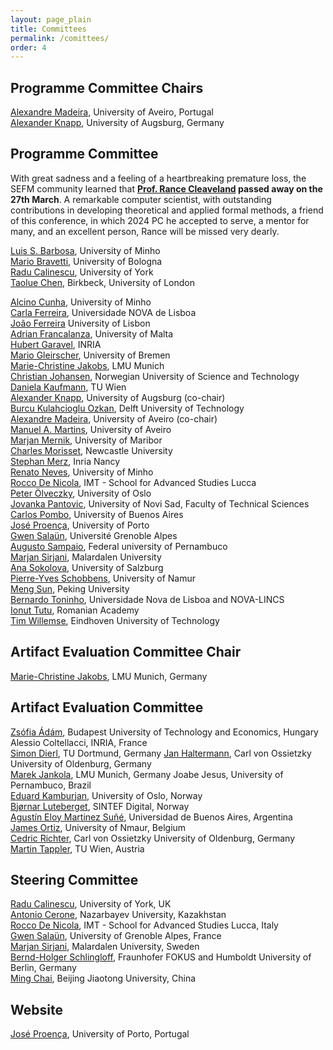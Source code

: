 ```yaml
---
layout: page_plain
title: Committees
permalink: /comittees/
order: 4
---
```

## Programme Committee Chairs
[Alexandre Madeira](https://sweet.ua.pt/madeira/), University of Aveiro, Portugal  
[Alexander Knapp](https://www.uni-augsburg.de/en/fakultaet/fai/informatik/prof/swtsse/staff/), University of Augsburg, Germany

## Programme Committee

<div class="remark">
With great sadness and a feeling of a heartbreaking premature loss, the SEFM community learned that <strong><a href="https://www.cs.umd.edu/~rance">Prof. Rance Cleaveland</a> passed away on the 27th March</strong>. A remarkable computer scientist, with outstanding contributions in developing theoretical and applied formal methods, a friend of this conference, in which 2024 PC he accepted to serve, a mentor for many, and an excellent person, Rance will be missed very dearly.
</div>


[Luis S. Barbosa](https://www.di.uminho.pt/~lsb/about.html), University of Minho  
[Mario Bravetti](https://www.unibo.it/sitoweb/mario.bravetti/en), University of Bologna  
[Radu Calinescu](https://www-users.york.ac.uk/~rcc516/), University of York  
[Taolue Chen](https://chentaolue.github.io/), Birkbeck, University of London  
<!-- [Rance Cleaveland](https://www.cs.umd.edu/~rance/), University of Maryland   -->
[Alcino Cunha](https://alcinocunha.github.io/), University of Minho  
[Carla Ferreira](http://ctp.di.fct.unl.pt/~cf/), Universidade NOVA de Lisboa   
[João Ferreira](https://joaoff.com) University of Lisbon  
[Adrian Francalanza](https://staff.um.edu.mt/afra1/), University of Malta    
[Hubert Garavel](https://convecs.inria.fr/people/Hubert.Garavel/), INRIA    
[Mario Gleirscher](https://www.gleirscher.at/mg/), University of Bremen    
[Marie-Christine Jakobs](https://www.sosy-lab.org/people/jakobs/), LMU Munich  
[Christian Johansen](https://christian.johansenresearch.info/), Norwegian University of Science and Technology  
[Daniela Kaufmann](https://danielakaufmann.at/), TU Wien  
[Alexander Knapp](https://www.uni-augsburg.de/en/fakultaet/fai/informatik/prof/swtsse/staff/), University of Augsburg (co-chair)  
[Burcu Kulahcioglu Ozkan](https://burcuku.github.io/home/), Delft University of Technology    
[Alexandre Madeira](https://sweet.ua.pt/madeira/), University of Aveiro (co-chair)  
[Manuel A. Martins](https://sweet.ua.pt/martins/), University of Aveiro  
[Marjan Mernik](https://lpm.feri.um.si/en/members/mernik/), University of Maribor  
[Charles Morisset](https://morisset.gitlab.io/mysite/), Newcastle University  
[Stephan Merz](https://members.loria.fr/Stephan.Merz/), Inria Nancy  
[Renato Neves](https://alfa.di.uminho.pt/~nevrenato/), University of Minho  
[Rocco De Nicola](https://sysma.imtlucca.it/pages/rocco-denicola/), IMT - School for Advanced Studies Lucca    
[Peter Ölveczky](https://olveczky.se/), University of Oslo    
[Jovanka Pantovic](https://sites.google.com/view/jovanka-pantovic/), University of Novi Sad, Faculty of Technical Sciences    
[Carlos Pombo](https://www.dc.uba.ar/~clpombo), University of Buenos Aires  
[José Proença](https://jose.proenca.org), University of Porto  
[Gwen Salaün](https://convecs.inria.fr/people/Gwen.Salaun/), Université Grenoble Alpes  
[Augusto Sampaio](https://www.cin.ufpe.br/~acas/), Federal university of Pernambuco  
[Marjan Sirjani](https://marjansirjani.github.io/Marjan-Sirjani/), Malardalen University    
[Ana Sokolova](https://www.cs.uni-salzburg.at/~anas/), University of Salzburg  
[Pierre-Yves Schobbens](https://directory.unamur.be/staff/pyschobb), University of Namur  
[Meng Sun](https://www.math.pku.edu.cn/teachers/sunm/indexen.html), Peking University  
[Bernardo Toninho](http://ctp.di.fct.unl.pt/~btoninho/), Universidade Nova de Lisboa and NOVA-LINCS  
[Ionut Tutu](https://dblp.org/pid/74/9837.html), Romanian Academy  
[Tim Willemse](https://www.win.tue.nl/~timw/), Eindhoven University of Technology  


## Artifact Evaluation Committee Chair
[Marie-Christine Jakobs](https://www.sosy-lab.org/people/jakobs/), LMU Munich, Germany

## Artifact Evaluation Committee

[Zsófia	Ádám](https://www.mit.bme.hu/eng/general/phd/adamzsofi), Budapest University of Technology and Economics, Hungary
Alessio Coltellacci, INRIA, France  
[Simon Dierl](https://aqua.cs.tu-dortmund.de/team/researchers/simon-dierl/), TU Dortmund, Germany
[Jan Haltermann](https://uol.de/informatik/formale-methoden/team/jan-haltermann), Carl von Ossietzky University of Oldenburg, Germany  
[Marek	Jankola](https://www.sosy-lab.org/people/jankola/), LMU Munich, Germany
Joabe Jesus, University of Pernambuco, Brazil  
[Eduard Kamburjan](https://www.mn.uio.no/ifi/english/people/aca/eduard/index.html), University of Oslo, Norway  
[Bjørnar Luteberget](https://www.sintef.no/alle-ansatte/ansatt/bjornar.luteberget/), SINTEF Digital, Norway  
[Agustín Eloy Martinez Suñé](https://lafhis.dc.uba.ar/~aemartinez), Universidad de Buenos Aires, Argentina  
[James Ortiz](https://researchportal.unamur.be/en/persons/jortizve), University of Nmaur, Belgium  
[Cedric Richter](https://uol.de/informatik/formale-methoden/team/cedric-richter), Carl von Ossietzky University of Oldenburg, Germany  
[Martin Tappler](https://mtappler.wordpress.com/), TU Wien, Austria  

## Steering Committee
[Radu Calinescu](https://www-users.cs.york.ac.uk/~raduc/), University of York, UK  
[Antonio Cerone](https://nu.edu.kz/faculty/antonio-cerone), Nazarbayev University, Kazakhstan  
[Rocco De Nicola](https://www.imtlucca.it/it/rocco.denicola), IMT - School for Advanced Studies Lucca, Italy  
[Gwen Salaün](http://convecs.inria.fr/people/Gwen.Salaun/), University of Grenoble Alpes, France  
[Marjan Sirjani](http://www.ru.is/faculty/marjan/), Malardalen University, Sweden  
[Bernd-Holger Schlingloff](https://www.fokus.fraunhofer.de/usr/de_schlingloff), Fraunhofer FOKUS and Humboldt University of Berlin, Germany  
[Ming Chai](https://faculty.bjtu.edu.cn/trans/8937.html), Beijing Jiaotong University, China


<!--
## Artefact Evaluation Committee Chairs
[Mário Pereira](https://mariojppereira.github.io/), NOVA University of Lisbon, Portugal  
[Flip van Spaendonck](https://research.tue.nl/nl/persons/flip-van-spaendonck), Eindhoven University of Technology, The Netherlands

## Artefact Evaluation Committee
[Guillaume Bertholon](https://www.eleves.ens.fr/home/gbertholon/), Université de Strasbourg, France  
[Jan Haltermann](https://uol.de/informatik/formale-methoden/team/jan-haltermann), University of Oldenburg, Germany  
[Manish Goyal](https://manishgcs.github.io/), The University of North Carolina at Chapel Hill, United States  
[Daniel Pelsmaker](https://www.tudelft.nl/ewi/over-de-faculteit/afdelingen/software-technology/computer-science-engineering-teaching-team/people/daniel-pelsmaeker), Delft University of Technology, The Netherlands  
[Maya Setyautami](https://www.researchgate.net/profile/Maya-Setyautami), Fakultas Ilmu Komputer Universitas Indonesia, Indonesia  
[Mohammad Rezaalipout](https://usi.to/469), Università della Svizzera Italiana, Switzerland  
Tiago Soares, NOVA School of Science and Technology, Portugal

## Organising Committee
[Jeroen Keiren](http://jeroenkeiren.nl/), Eindhoven University of Technology, The Netherlands  
[Thomas Neele](https://tneele.com/), Eindhoven University of Technology, The Netherlands

## Steering Committee
[Radu Calinescu](https://www-users.cs.york.ac.uk/~raduc/), University of York, UK  
[Antonio Cerone](https://nu.edu.kz/faculty/antonio-cerone), Nazarbayev University, Kazakhstan  
[Rocco De Nicola](https://www.imtlucca.it/it/rocco.denicola), IMT - School for Advanced Studies Lucca, Italy  
[Gwen Salaün](http://convecs.inria.fr/people/Gwen.Salaun/), University of Grenoble Alpes, France  
[Marjan Sirjani](http://www.ru.is/faculty/marjan/), Malardalen University, Sweden  
[Bernd-Holger Schlingloff](https://www.fokus.fraunhofer.de/usr/de_schlingloff), Fraunhofer FOKUS and Humboldt University of Berlin, Germany  
[Ming Chai](https://faculty.bjtu.edu.cn/trans/8937.html), Beijing Jiaotong University, China

## Website
[Thomas Neele](https://tneele.com/), Eindhoven University of Technology, The Netherlands
 -->

## Website
[José Proença](https://jose.proenca.org/), University of Porto, Portugal

<!-- Edit the content of this page [here](https://github.com/sefm-conference/2024/blob/main/_pages/committees.md).
{: .editNote}
 -->
